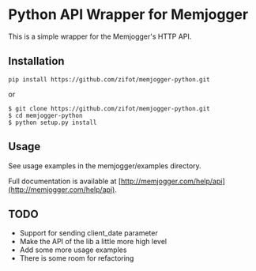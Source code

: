 Python API Wrapper for Memjogger
================================

This is a simple wrapper for the Memjogger's HTTP API.

Installation
------------

    pip install https://github.com/zifot/memjogger-python.git

or

    $ git clone https://github.com/zifot/memjogger-python.git
    $ cd memjogger-python
    $ python setup.py install

Usage
-----

See usage examples in the memjogger/examples directory.

Full documentation is available at [http://memjogger.com/help/api](http://memjogger.com/help/api).

TODO
----

* Support for sending client_date parameter
* Make the API of the lib a little more high level
* Add some more usage examples
* There is some room for refactoring